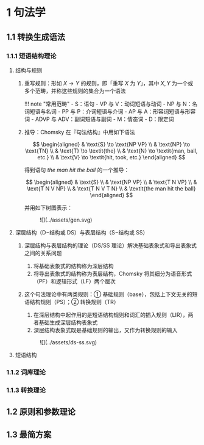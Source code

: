 # 1 句法学

## 1.1 转换生成语法
### 1.1.1 短语结构理论
1. 结构与规则
    1. 重写规则：形如 $X \rightarrow Y$ 的规则，即「重写 $X$ 为 $Y$」，其中 $X, Y$ 为一个或多个范畴，并称这些规则的集合为一个语法

        !!! note "常用范畴"
            - $\text{S}$：语句
            - $\text{VP}$ 与 $\text{V}$：动词短语与动词
            - $\text{NP}$ 与 $\text{N}$：名词短语与名词
            - $\text{PP}$ 与 $\text{P}$：介词短语与介词
            - $\text{AP}$ 与 $\text{A}$：形容词短语与形容词
            - $\text{ADVP}$ 与 $\text{ADV}$：副词短语与副词
            - $\text{M}$：情态词
            - $\text{D}$：限定词

    2. 推导：$\text{Chomsky}$ 在『句法结构』中用如下语法

        $$
        \begin{aligned}
        & \text{S} \to \text{NP  VP} \\
        & \text{NP} \to \text{TN} \\
        & \text{T} \to \textit{the} \\
        & \text{N} \to \textit{man, ball, etc.} \\
        & \text{V} \to \textit{hit, took, etc.}
        \end{aligned}
        $$

        得到语句 $\textit{the man hit the ball}$ 的一个推导：

        $$
        \begin{aligned}
        & \text{S} \\
        & \text{NP  VP} \\
        & \text{T  N  VP} \\
        & \text{T  N  V  NP} \\
        & \text{T  N  V  T  N} \\
        & \textit{the man hit the ball}
        \end{aligned}
        $$

        并用如下树图表示：

        <figure markdown>
            ![](../assets/gen.svg)
            <style> img[src$="gen.svg"] { width: 300px; } </style>
        </figure>

2. 深层结构（$\mathrm{D}-$结构或 $\text{DS}$）与表层结构（$\mathrm{S}-$结构或 $\text{SS}$）
    1. 深层结构与表层结构的理论（$\text{DS/SS}$ 理论）解决基础表象式和导出表象式之间的关系问题
        1. 将基础表象式的结构称为深层结构
        2. 将导出表象式的结构称为表层结构，$\text{Chomsky}$ 将其细分为语音形式（$\text{PF}$）和逻辑形式（$\text{LF}$）两个层次
    2. 这个句法理论中有两类规则：① 基础规则（$\text{base}$），包括上下文无关的短语结构规则（$\text{PS}$）；② 转换规则（$\text{TR}$）
        1. 在深层结构中起作用的是短语结构规则和词汇的插入规则（$\text{LIR}$），两者基础生成深层结构表象式
        2. 深层结构表象式既是基础规则的输出，又作为转换规则的输入

        <figure markdown>
            ![](../assets/ds-ss.svg)
            <style> img[src$="ds-ss.svg"] { width: 140px; } </style>
        </figure>

3. 短语结构

### 1.1.2 词库理论

### 1.1.3 转换理论

## 1.2 原则和参数理论

## 1.3 最简方案
